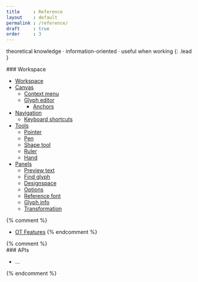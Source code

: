```yaml
---
title     : Reference
layout    : default
permalink : /reference/
draft     : true
order     : 3
---
```


theoretical knowledge · information-oriented · useful when working
{: .lead }

<div class='row'>
<div class='col' markdown='1'>
### Workspace

- [Workspace](workspace)
- [Canvas](canvas)
  - [Context menu](canvas/context-menu)
  - [Glyph editor](canvas/glyph-editor)
    - [Anchors](canvas/glyph-editor/Anchors)
- [Navigation](navigation)
  - [Keyboard shortcuts](navigation/keyboard-shortcuts)
- [Tools](tools)
  - [Pointer](tools/pointer)
  - [Pen](tools/pen)
  - [Shape tool](tools/shapes)
  - [Ruler](tools/ruler)
  - [Hand](tools/hand)
- [Panels](panels)
  - [Preview text](panels/preview-text)
  - [Find glyph](panels/find-glyph)
  - [Designspace](panels/designspace)
  - [Options](panels/options)
  - [Reference font](panels/reference-font)
  - [Glyph info](panels/glyph-info)
  - [Transformation](panels/transformations)

{% comment %}
- [OT Features](#)
{% endcomment %}

</div>
{% comment %}
<div class='col' markdown='1'>
### APIs

- ...
</div>
{% endcomment %}
</div>